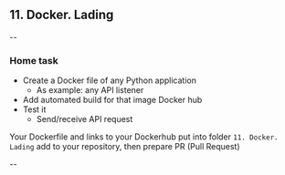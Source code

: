 ## 11. Docker. Lading
--
### Home task

- Create a Docker file of any Python application
    - As example: any API listener 
- Add automated build for that image Docker hub
- Test it
    - Send/receive API request

Your Dockerfile and links to your Dockerhub put into folder `11. Docker. Lading` add to your repository, then prepare PR (Pull Request)


--